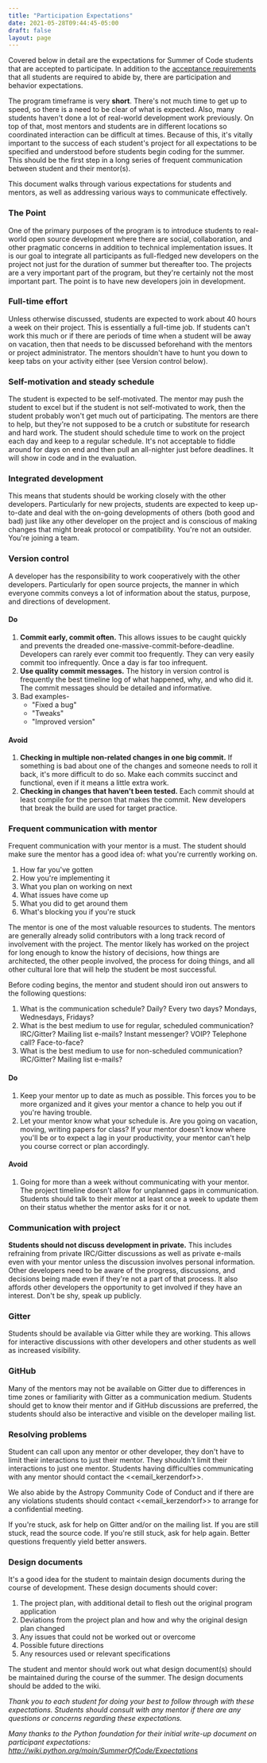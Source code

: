 ```yaml
---
title: "Participation Expectations"
date: 2021-05-28T09:44:45-05:00
draft: false
layout: page
---
```


Covered below in detail are the expectations for Summer of Code students that are accepted to participate. In addition to the [acceptance requirements](../requirements) that all students are required to abide by, there are participation and behavior expectations.

The program timeframe is very **short**. There's not much time to get up to speed, so there is a need to be clear of what is expected. Also, many students haven't done a lot of real-world development work previously. On top of that, most mentors and students are in different locations so coordinated interaction can be difficult at times. Because of this, it's vitally important to the success of each student's project for all expectations to be specified and understood before students begin coding for the summer. This should be the first step in a long series of frequent communication between student and their mentor(s).

This document walks through various expectations for students and mentors, as well as addressing various ways to communicate effectively.

### The Point
One of the primary purposes of the program is to introduce students to real-world open source development where there are social, collaboration, and other pragmatic concerns in addition to technical implementation issues. It is our goal to integrate all participants as full-fledged new developers on the project not just for the duration of summer but thereafter too. The projects are a very important part of the program, but they're certainly not the most important part. The point is to have new developers join in development.

### Full-time effort
Unless otherwise discussed, students are expected to work about 40 hours a week on their project. This is essentially a full-time job. If students can't work this much or if there are periods of time when a student will be away on vacation, then that needs to be discussed beforehand with the mentors or project administrator. The mentors shouldn't have to hunt you down to keep tabs on your activity either (see Version control below).

### Self-motivation and steady schedule
The student is expected to be self-motivated. The mentor may push the student to excel but if the student is not self-motivated to work, then the student probably won't get much out of participating. The mentors are there to help, but they're not supposed to be a crutch or substitute for research and hard work. The student should schedule time to work on the project each day and keep to a regular schedule. It's not acceptable to fiddle around for days on end and then pull an all-nighter just before deadlines. It will show in code and in the evaluation.

### Integrated development
This means that students should be working closely with the other developers. Particularly for new projects, students are expected to keep up-to-date and deal with the on-going developments of others (both good and bad) just like any other developer on the project and is conscious of making changes that might break protocol or compatibility. You're not an outsider. You're joining a team.

### Version control
A developer has the responsibility to work cooperatively with the other developers. Particularly for open source projects, the manner in which everyone commits conveys a lot of information about the status, purpose, and directions of development.

#### Do
1. **Commit early, commit often.** This allows issues to be caught quickly and prevents the dreaded one-massive-commit-before-deadline. Developers can rarely ever commit too frequently. They can very easily commit too infrequently. Once a day is far too infrequent.
2. **Use quality commit messages.** The history in version control is frequently the best timeline log of what happened, why, and who did it. The commit messages should be detailed and informative.
3. Bad examples- 
   - "Fixed a bug"
   - "Tweaks"
   - "Improved version"
  
#### Avoid
1. **Checking in multiple non-related changes in one big commit.** If something is bad about one of the changes and someone needs to roll it back, it's more difficult to do so. Make each commits succinct and functional, even if it means a little extra work.
2. **Checking in changes that haven't been tested.** Each commit should at least compile for the person that makes the commit. New developers that break the build are used for target practice.

### Frequent communication with mentor
Frequent communication with your mentor is a must. The student should make sure the mentor has a good idea of: what you're currently working on.
1. How far you've gotten
2. How you're implementing it
3. What you plan on working on next
4. What issues have come up
5. What you did to get around them
6. What's blocking you if you're stuck
   
The mentor is one of the most valuable resources to students. The mentors are generally already solid contributors with a long track record of involvement with the project. The mentor likely has worked on the project for long enough to know the history of decisions, how things are architected, the other people involved, the process for doing things, and all other cultural lore that will help the student be most successful.

Before coding begins, the mentor and student should iron out answers to the following questions: 
1. What is the communication schedule? Daily? Every two days? Mondays, Wednesdays, Fridays? 
2. What is the best medium to use for regular, scheduled communication? IRC/Gitter? Mailing list e-mails? Instant messenger? VOIP? Telephone call? Face-to-face? 
3. What is the best medium to use for non-scheduled communication? IRC/Gitter? Mailing list e-mails?

#### Do
1. Keep your mentor up to date as much as possible. This forces you to be more organized and it gives your mentor a chance to help you out if you're having trouble.
2. Let your mentor know what your schedule is. Are you going on vacation, moving, writing papers for class? If your mentor doesn't know where you'll be or to expect a lag in your productivity, your mentor can't help you course correct or plan accordingly.

#### Avoid
1. Going for more than a week without communicating with your mentor. The project timeline doesn't allow for unplanned gaps in communication. Students should talk to their mentor at least once a week to update them on their status whether the mentor asks for it or not.

### Communication with project
**Students should not discuss development in private.** This includes refraining from private IRC/Gitter discussions as well as private e-mails even with your mentor unless the discussion involves personal information. Other developers need to be aware of the progress, discussions, and decisions being made even if they're not a part of that process. It also affords other developers the opportunity to get involved if they have an interest. Don't be shy, speak up publicly.

### Gitter
Students should be available via Gitter while they are working. This allows for interactive discussions with other developers and other students as well as increased visibility.


### GitHub
Many of the mentors may not be available on Gitter due to differences in time zones or familiarity with Gitter as a communication medium. Students should get to know their mentor and if GitHub discussions are preferred, the students should also be interactive and visible on the developer mailing list.

### Resolving problems
Student can call upon any mentor or other developer, they don't have to limit their interactions to just their mentor. They shouldn't limit their interactions to just one mentor. Students having difficulties communicating with any mentor should contact the <<email_kerzendorf>>.

We also abide by the Astropy Community Code of Conduct and if there are any violations students should contact <<email_kerzendorf>> to arrange for a confidential meeting.

If you're stuck, ask for help on Gitter and/or on the mailing list. If you are still stuck, read the source code. If you're still stuck, ask for help again. Better questions frequently yield better answers.

### Design documents
It's a good idea for the student to maintain design documents during the course of development. These design documents should cover: 
1. The project plan, with additional detail to flesh out the original program application 
2. Deviations from the project plan and how and why the original design plan changed 
3. Any issues that could not be worked out or overcome 
4. Possible future directions 
5. Any resources used or relevant specifications

The student and mentor should work out what design document(s) should be maintained during the course of the summer. The design documents should be added to the wiki.

_Thank you to each student for doing your best to follow through with these expectations. Students should consult with any mentor if there are any questions or concerns regarding these expectations._

_Many thanks to the Python foundation for their initial write-up document on participant expectations: http://wiki.python.org/moin/SummerOfCode/Expectations_